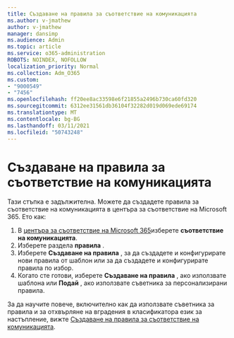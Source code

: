 ```yaml
---
title: Създаване на правила за съответствие на комуникацията
ms.author: v-jmathew
author: v-jmathew
manager: dansimp
ms.audience: Admin
ms.topic: article
ms.service: o365-administration
ROBOTS: NOINDEX, NOFOLLOW
localization_priority: Normal
ms.collection: Adm_O365
ms.custom:
- "9000549"
- "7456"
ms.openlocfilehash: ff20ee8ac33598e6f21855a2496b730ca60fd320
ms.sourcegitcommit: 6312ee31561db36104f32282d019d069ede69174
ms.translationtype: MT
ms.contentlocale: bg-BG
ms.lasthandoff: 03/11/2021
ms.locfileid: "50743248"
---
```

# <a name="create-a-communication-compliance-policy"></a>Създаване на правила за съответствие на комуникацията

Тази стъпка е задължителна. Можете да създадете правила за съответствие на комуникацията в центъра за съответствие на Microsoft 365. Ето как:

1. В [центъра за съответствие на Microsoft 365](https://go.microsoft.com/fwlink/?linkid=2130502)изберете **съответствие на комуникацията**.
2. Изберете раздела **правила** .
3. Изберете **Създаване на правила** , за да създадете и конфигурирате нови правила от шаблон или за да създадете и конфигурирате правила по избор.
4. Когато сте готови, изберете **Създаване на правила** , ако използвате шаблона или **Подай** , ако използвате съветника за персонализирани правила.

За да научите повече, включително как да използвате съветника за правила и за отхвърляне на вградения в класификатора език за настъпление, вижте [Създаване на правила за съответствие на комуникацията](https://go.microsoft.com/fwlink/?linkid=2129079).
